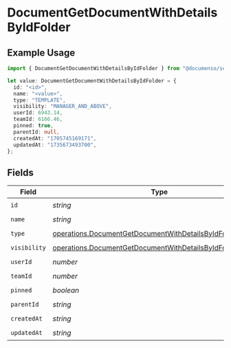 # DocumentGetDocumentWithDetailsByIdFolder

## Example Usage

```typescript
import { DocumentGetDocumentWithDetailsByIdFolder } from "@documenso/sdk-typescript/models/operations";

let value: DocumentGetDocumentWithDetailsByIdFolder = {
  id: "<id>",
  name: "<value>",
  type: "TEMPLATE",
  visibility: "MANAGER_AND_ABOVE",
  userId: 6943.14,
  teamId: 6166.46,
  pinned: true,
  parentId: null,
  createdAt: "1705745169171",
  updatedAt: "1735673493700",
};
```

## Fields

| Field                                                                                                                                          | Type                                                                                                                                           | Required                                                                                                                                       | Description                                                                                                                                    |
| ---------------------------------------------------------------------------------------------------------------------------------------------- | ---------------------------------------------------------------------------------------------------------------------------------------------- | ---------------------------------------------------------------------------------------------------------------------------------------------- | ---------------------------------------------------------------------------------------------------------------------------------------------- |
| `id`                                                                                                                                           | *string*                                                                                                                                       | :heavy_check_mark:                                                                                                                             | N/A                                                                                                                                            |
| `name`                                                                                                                                         | *string*                                                                                                                                       | :heavy_check_mark:                                                                                                                             | N/A                                                                                                                                            |
| `type`                                                                                                                                         | [operations.DocumentGetDocumentWithDetailsByIdFolderType](../../models/operations/documentgetdocumentwithdetailsbyidfoldertype.md)             | :heavy_check_mark:                                                                                                                             | N/A                                                                                                                                            |
| `visibility`                                                                                                                                   | [operations.DocumentGetDocumentWithDetailsByIdFolderVisibility](../../models/operations/documentgetdocumentwithdetailsbyidfoldervisibility.md) | :heavy_check_mark:                                                                                                                             | N/A                                                                                                                                            |
| `userId`                                                                                                                                       | *number*                                                                                                                                       | :heavy_check_mark:                                                                                                                             | N/A                                                                                                                                            |
| `teamId`                                                                                                                                       | *number*                                                                                                                                       | :heavy_check_mark:                                                                                                                             | N/A                                                                                                                                            |
| `pinned`                                                                                                                                       | *boolean*                                                                                                                                      | :heavy_check_mark:                                                                                                                             | N/A                                                                                                                                            |
| `parentId`                                                                                                                                     | *string*                                                                                                                                       | :heavy_check_mark:                                                                                                                             | N/A                                                                                                                                            |
| `createdAt`                                                                                                                                    | *string*                                                                                                                                       | :heavy_check_mark:                                                                                                                             | N/A                                                                                                                                            |
| `updatedAt`                                                                                                                                    | *string*                                                                                                                                       | :heavy_check_mark:                                                                                                                             | N/A                                                                                                                                            |